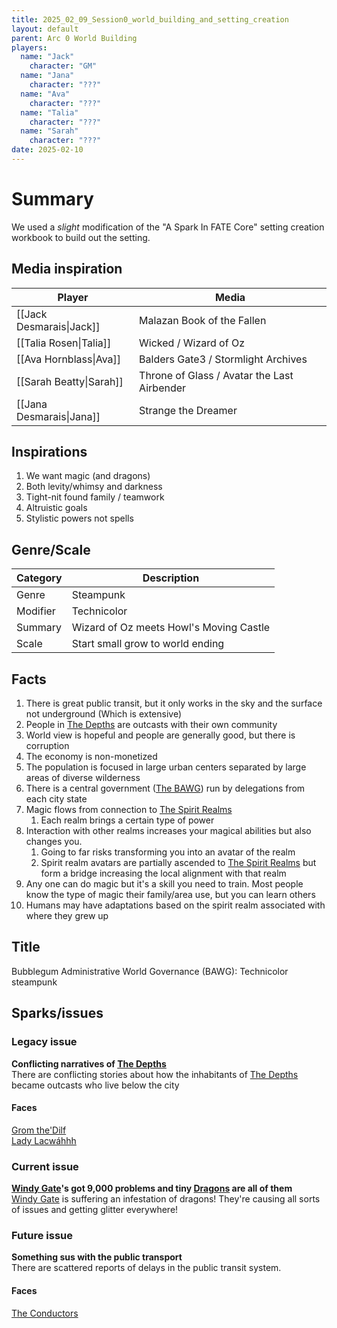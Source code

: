 ```yaml
---
title: 2025_02_09_Session0_world_building_and_setting_creation
layout: default
parent: Arc 0 World Building
players:
  name: "Jack"
    character: "GM"
  name: "Jana"
    character: "???"
  name: "Ava"
    character: "???"
  name: "Talia"
    character: "???"
  name: "Sarah"
    character: "???"
date: 2025-02-10
---
```


# Summary
We used a *slight* modification of the "A Spark In FATE Core" setting creation workbook to build out the setting. 

## Media inspiration

| Player                   | Media                                       |
| ------------------------ | ------------------------------------------- |
| [[Jack Desmarais\|Jack]] | Malazan Book of the Fallen                  |
| [[Talia Rosen\|Talia]]   | Wicked / Wizard of Oz                       |
| [[Ava Hornblass\|Ava]]   | Balders Gate3 / Stormlight Archives         |
| [[Sarah Beatty\|Sarah]]  | Throne of Glass / Avatar the Last Airbender |
| [[Jana Desmarais\|Jana]] | Strange the Dreamer                         |

## Inspirations
1. We want magic (and dragons)
2. Both levity/whimsy and darkness
3. Tight-nit found family / teamwork
4. Altruistic goals
5. Stylistic powers not spells

## Genre/Scale

| Category | Description                             |
| -------- | --------------------------------------- |
| Genre    | Steampunk                               |
| Modifier | Technicolor                             |
| Summary  | Wizard of Oz meets Howl's Moving Castle |
| Scale    | Start small grow to world ending        |

## Facts
1. There is great public transit, but it only works in the sky and the surface not underground (Which is extensive)
2. People in [The Depths](/FATE_in_the_BAWG/locations/The_Depths.html) are outcasts with their own community
3. World view is hopeful and people are generally good, but there is corruption
4. The economy is non-monetized
5. The population is focused in large urban centers separated by large areas of diverse wilderness
6. There is a central government ([The BAWG](/FATE_in_the_BAWG/factions/The_BAWG.html)) run by delegations from each city state 
7. Magic flows from connection to [The Spirit Realms](/FATE_in_the_BAWG/locations/The_Spirit_Realms.html)
	1. Each realm brings a certain type of power
8. Interaction with other realms increases your magical abilities but also changes you. 
	1. Going to far risks transforming you into an avatar of the realm
	2. Spirit realm avatars are partially ascended to [The Spirit Realms](/FATE_in_the_BAWG/locations/The_Spirit_Realms.html) but form a bridge increasing the local alignment with that realm
9. Any one can do magic but it's a skill you need to train. Most people know the type of magic their family/area use, but you can learn others
10. Humans may have adaptations based on the spirit realm associated with where they grew up

## Title
Bubblegum Administrative World Governance (BAWG): Technicolor steampunk

## Sparks/issues
### Legacy issue
**Conflicting narratives of [The Depths](/FATE_in_the_BAWG/locations/The_Depths.html)**  \
There are conflicting stories about how the inhabitants of [The Depths](/FATE_in_the_BAWG/locations/The_Depths.html) became outcasts who live below the city
#### Faces
[Grom the'Dilf](/FATE_in_the_BAWG/characters/Grom_the_Dilf.html) \
[Lady Lacwáhhh](/FATE_in_the_BAWG/characters/Lady_Lacwáhhh.html)
### Current issue
**[Windy Gate](/FATE_in_the_BAWG/locations/Windy_gate.html)'s got 9,000 problems and tiny [Dragons](/FATE_in_the_BAWG/creatures/Dragons.html) are all of them** \
[Windy Gate](/FATE_in_the_BAWG/locations/Windy_gate.html) is suffering an infestation of dragons! They're causing all sorts of issues and getting glitter everywhere!

### Future issue
**Something sus with the public transport** \
There are scattered reports of delays in the public transit system.
#### Faces
[The Conductors](/FATE_in_the_BAWG/factions/The_Conductors.html)
